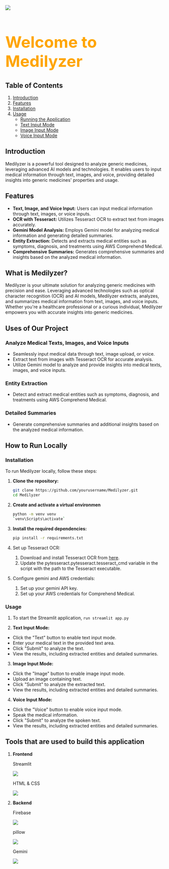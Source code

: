 


![]((https://github.com/Yashwanth-79/Medilyzer-/blob/e8f15ce79ca384db98f60b9832597d827e25a595/Medilyzer/LOGO%20(1).png))

<h1 style="text-align: left; font-size:50px;color: orange;">Welcome to Medilyzer</h1>

## Table of Contents

1. [Introduction](#introduction)
2. [Features](#features)
3. [Installation](#installation)
4. [Usage](#usage)
   - [Running the Application](#running-the-application)
   - [Text Input Mode](#text-input-mode)
   - [Image Input Mode](#image-input-mode)
   - [Voice Input Mode](#voice-input-mode)


## Introduction

Medilyzer is a powerful tool designed to analyze generic medicines, leveraging advanced AI models and technologies. It enables users to input medical information through text, images, and voice, providing detailed insights into generic medicines' properties and usage.

## Features

- **Text, Image, and Voice Input:** Users can input medical information through text, images, or voice inputs.
- **OCR with Tesseract:** Utilizes Tesseract OCR to extract text from images accurately.
- **Gemini Model Analysis:** Employs  Gemini model for analyzing medical information and generating detailed summaries.
- **Entity Extraction:** Detects and extracts medical entities such as symptoms, diagnosis, and treatments using AWS Comprehend Medical.
- **Comprehensive Summaries:** Generates comprehensive summaries and insights based on the analyzed medical information.


## What is Medilyzer?

Medilyzer is your ultimate solution for analyzing generic medicines with precision and ease. Leveraging advanced technologies such as optical character recognition (OCR) and AI models, Medilyzer extracts, analyzes, and summarizes medical information from text, images, and voice inputs. Whether you're a healthcare professional or a curious individual, Medilyzer empowers you with accurate insights into generic medicines.

## Uses of Our Project

### Analyze Medical Texts, Images, and Voice Inputs
- Seamlessly input medical data through text, image upload, or voice.
- Extract text from images with Tesseract OCR for accurate analysis.
- Utilize Gemini model to analyze and provide insights into medical texts, images, and voice inputs.

### Entity Extraction
- Detect and extract medical entities such as symptoms, diagnosis, and treatments using AWS Comprehend Medical.

### Detailed Summaries
- Generate comprehensive summaries and additional insights based on the analyzed medical information.

## How to Run Locally

### Installation

To run Medilyzer locally, follow these steps:

1. **Clone the repository:**
   ```sh
   git clone https://github.com/yourusername/Medilyzer.git
   cd Medilyzer
2. **Create and activate a virtual environmen**
   ```sh
   python -m venv venv
   `venv\Scripts\activate`
3. **Install the required dependencies:**
   ```sh
   pip install -r requirements.txt
4. Set up Tesseract OCR:

   1. Download and install Tesseract OCR from [here](https://github.com/tesseract-ocr/tesseract).
   2. Update the pytesseract.pytesseract.tesseract_cmd variable in the script with the path to the Tesseract executable.
5. Configure gemini and AWS credentials:

   1. Set up your gemini API key.
   2. Set up your AWS credentials for Comprehend Medical.

### Usage

1. To start the Streamlit application,
   ```run streamlit app.py ```


2. **Text Input Mode:**

- Click the "Text" button to enable text input mode.
- Enter your medical text in the provided text area.
- Click "Submit" to analyze the text.
- View the results, including extracted entities and detailed summaries.

3. **Image Input Mode:**

- Click the "Image" button to enable image input mode.
- Upload an image containing text.
- Click "Submit" to analyze the extracted text.
- View the results, including extracted entities and detailed summaries.

4. **Voice Input Mode:**

- Click the "Voice" button to enable voice input mode.
- Speak the medical information.
- Click "Submit" to analyze the spoken text.
- View the results, including extracted entities and detailed summaries.

  
   
## Tools that are used to build this application

1. **Frontend**
   
   Streamlit

   ![](https://github.com/amBITion-24/phoenix_wizards/blob/main/Medilyzer%201.0.0/Screenshot%202024-07-07%20132558.png)
    
   HTML & CSS


   ![](https://github.com/amBITion-24/phoenix_wizards/blob/main/Medilyzer%201.0.0/Screenshot%202024-07-07%20125241.png)

1. **Backend**
   
   Firebase

   ![](https://github.com/amBITion-24/phoenix_wizards/blob/main/Medilyzer%201.0.0/Screenshot%202024-07-07%20125139.png)


   pillow

   ![](https://github.com/amBITion-24/phoenix_wizards/blob/main/Medilyzer%201.0.0/Screenshot%202024-07-07%20130110.png)


   Gemini

   ![](https://github.com/amBITion-24/phoenix_wizards/blob/main/Medilyzer%201.0.0/Screenshot%202024-07-07%20142001.png)

   
